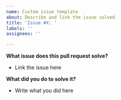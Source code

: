 ```yaml
---
name: Custom issue template
about: Describe and link the issue solved
title: 'Issue #X: '
labels: ''
assignees: ''

---
```


**What issue does this pull request solve?**
- Link the issue here

**What did you do to solve it?**
- Write what you did here
